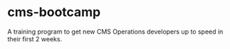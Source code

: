 # cms-bootcamp
A training program to get new CMS Operations developers up to speed in their first 2 weeks.
